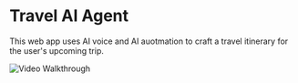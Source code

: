 # Travel AI Agent

This web app uses AI voice and AI auotmation to craft a travel itinerary for the user's upcoming trip.

![Video Walkthrough](https://imgur.com/a/cWJ3onR)
